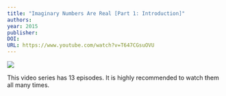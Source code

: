 ```yaml
---
title: "Imaginary Numbers Are Real [Part 1: Introduction]"
authors: 
year: 2015
publisher: 
DOI: 
URL: https://www.youtube.com/watch?v=T647CGsuOVU
---
```


![](https://www.youtube.com/watch?v=T647CGsuOVU)

This video series has 13 episodes. It is highly recommended to watch them all many times.